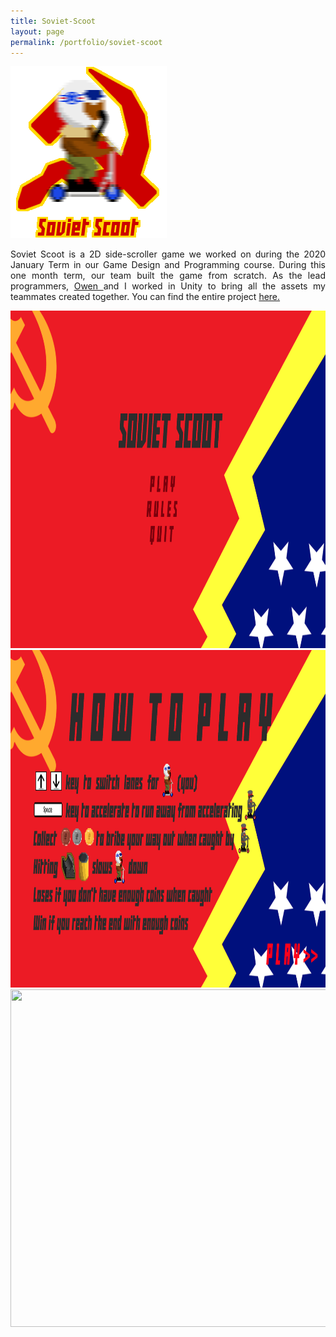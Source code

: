 ```yaml
---
title: Soviet-Scoot
layout: page
permalink: /portfolio/soviet-scoot
---
```

<head>
<style>

.center {
  display: block;
  margin-left: auto;
  margin-right: auto;
  width: 100%;
}

 .pagination {
     display: inline-block;
 }
 .pagination a {
     color: black;
     float: left;
     padding: 8px 16px;
     text-decoration: none;
     text-align: center;
 }

 .pagination a.active {
     background-color: white;
     color: #4b0082;
 }

.pagination a:hover:not(.active) {color: #aa33ff;}

  .overlay {
  position: absolute;
  top: 0;
  bottom: 0;
  left: 0;
  right: 0;
  height: 100%;
  width: 100%;
  opacity: 0;
  transition: .5s ease;
  background-color: black;
}

.container {
  position: relative;
  width: 100%;
}

.container:hover .overlay {
  opacity: 0.5;
}

</style>
</head>

<img src="/assets/soviet-scoot/soviet-scoot.png" style="width:250px;height:275px" class="center">

<p align="justify">Soviet Scoot is a 2D side-scroller game we worked on during the 2020 January Term in our Game Design and Programming course.
                   During this one month term, our team built the game from scratch. As the lead programmers,
                   <a href="https://www.linkedin.com/in/owen-goldthwaite-04817717a/"> Owen </a> and I worked in Unity to bring all the
                   assets my teammates created together. You can find the entire project <a href="https://github.com/maxtheaxe/soviet-scoot">
                   here. </a> </p>

<img src="/assets/soviet-scoot/main_menu.png" style="width:960px;height:540px" class="center">

<img src="/assets/soviet-scoot/how_to_play.png" style="width:960px;height:540px" class="center">

<img src="/assets/soviet-scoot/gameplay.mov" style="width:960px;height:540px" class="center">
